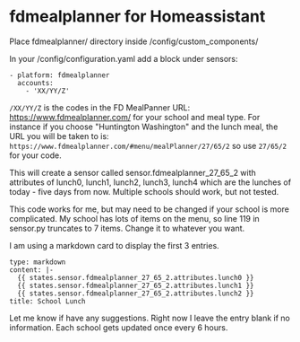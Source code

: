# fdmealplanner for Homeassistant

Place fdmealplanner/ directory inside /config/custom_components/

In your /config/configuration.yaml add a block under sensors:

```
- platform: fdmealplanner
  accounts:
    - 'XX/YY/Z'
```      
      
`/XX/YY/Z` is the codes in the FD MealPanner URL: https://www.fdmealplanner.com/ for your school and meal type. For instance if you choose "Huntington Washington"  and the lunch meal, the URL you will be taken to is: `https://www.fdmealplanner.com/#menu/mealPlanner/27/65/2` so use `27/65/2` for your code.

This will create a sensor called sensor.fdmealplanner_27_65_2 with attributes of lunch0, lunch1, lunch2, lunch3, lunch4 which are the lunches of today - five days from now.
Multiple schools should work, but not tested.

This code works for me, but may need to be changed if your school is more complicated. My school has lots of items on the menu, so line 119 in sensor.py truncates to 7 items. Change it to whatever you want.

I am using a markdown card to display the first 3 entries.

```
type: markdown
content: |-
  {{ states.sensor.fdmealplanner_27_65_2.attributes.lunch0 }}
  {{ states.sensor.fdmealplanner_27_65_2.attributes.lunch1 }}
  {{ states.sensor.fdmealplanner_27_65_2.attributes.lunch2 }}
title: School Lunch

```
Let me know if have any suggestions. Right now I leave the entry blank if no information. Each school gets updated once every 6 hours. 
